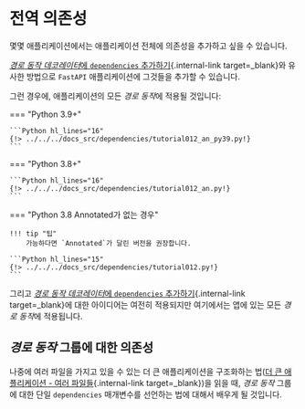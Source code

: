 # 전역 의존성

몇몇 애플리케이션에서는 애플리케이션 전체에 의존성을 추가하고 싶을 수 있습니다.

[*경로 동작 데코레이터*에 `dependencies` 추가하기](dependencies-in-path-operation-decorators.md){.internal-link target=_blank}와 유사한 방법으로 `FastAPI` 애플리케이션에 그것들을 추가할 수 있습니다.

그런 경우에, 애플리케이션의 모든 *경로 동작*에 적용될 것입니다:

=== "Python 3.9+"

    ```Python hl_lines="16"
    {!> ../../../docs_src/dependencies/tutorial012_an_py39.py!}
    ```

=== "Python 3.8+"

    ```Python hl_lines="16"
    {!> ../../../docs_src/dependencies/tutorial012_an.py!}
    ```

=== "Python 3.8 Annotated가 없는 경우"

    !!! tip "팁"
        가능하다면 `Annotated`가 달린 버전을 권장합니다.

    ```Python hl_lines="15"
    {!> ../../../docs_src/dependencies/tutorial012.py!}
    ```

그리고 [*경로 동작 데코레이터*에 `dependencies` 추가하기](dependencies-in-path-operation-decorators.md){.internal-link target=_blank}에 대한 아이디어는 여전히 적용되지만 여기에서는 앱에 있는 모든 *경로 동작*에 적용됩니다.

## *경로 동작* 그룹에 대한 의존성

나중에 여러 파일을 가지고 있을 수 있는 더 큰 애플리케이션을 구조화하는 법([더 큰 애플리케이션 - 여러 파일들](../../tutorial/bigger-applications.md){.internal-link target=_blank})을 읽을 때, *경로 동작* 그룹에 대한 단일 `dependencies` 매개변수를 선언하는 법에 대해서 배우게 될 것입니다.
